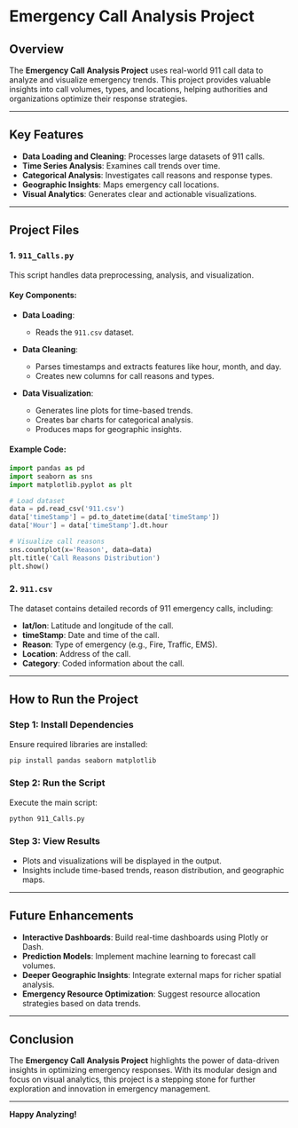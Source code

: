 # Emergency Call Analysis Project

## Overview

The **Emergency Call Analysis Project** uses real-world 911 call data to analyze and visualize emergency trends. This project provides valuable insights into call volumes, types, and locations, helping authorities and organizations optimize their response strategies.

---

## Key Features

- **Data Loading and Cleaning**: Processes large datasets of 911 calls.
- **Time Series Analysis**: Examines call trends over time.
- **Categorical Analysis**: Investigates call reasons and response types.
- **Geographic Insights**: Maps emergency call locations.
- **Visual Analytics**: Generates clear and actionable visualizations.

---

## Project Files

### 1. `911_Calls.py`
This script handles data preprocessing, analysis, and visualization.

#### Key Components:

- **Data Loading**:
  - Reads the `911.csv` dataset.

- **Data Cleaning**:
  - Parses timestamps and extracts features like hour, month, and day.
  - Creates new columns for call reasons and types.

- **Data Visualization**:
  - Generates line plots for time-based trends.
  - Creates bar charts for categorical analysis.
  - Produces maps for geographic insights.

#### Example Code:
```python
import pandas as pd
import seaborn as sns
import matplotlib.pyplot as plt

# Load dataset
data = pd.read_csv('911.csv')
data['timeStamp'] = pd.to_datetime(data['timeStamp'])
data['Hour'] = data['timeStamp'].dt.hour

# Visualize call reasons
sns.countplot(x='Reason', data=data)
plt.title('Call Reasons Distribution')
plt.show()
```

### 2. `911.csv`
The dataset contains detailed records of 911 emergency calls, including:

- **lat/lon**: Latitude and longitude of the call.
- **timeStamp**: Date and time of the call.
- **Reason**: Type of emergency (e.g., Fire, Traffic, EMS).
- **Location**: Address of the call.
- **Category**: Coded information about the call.

---

## How to Run the Project

### Step 1: Install Dependencies
Ensure required libraries are installed:
```bash
pip install pandas seaborn matplotlib
```

### Step 2: Run the Script
Execute the main script:
```bash
python 911_Calls.py
```

### Step 3: View Results
- Plots and visualizations will be displayed in the output.
- Insights include time-based trends, reason distribution, and geographic maps.

---

## Future Enhancements

- **Interactive Dashboards**: Build real-time dashboards using Plotly or Dash.
- **Prediction Models**: Implement machine learning to forecast call volumes.
- **Deeper Geographic Insights**: Integrate external maps for richer spatial analysis.
- **Emergency Resource Optimization**: Suggest resource allocation strategies based on data trends.

---

## Conclusion

The **Emergency Call Analysis Project** highlights the power of data-driven insights in optimizing emergency responses. With its modular design and focus on visual analytics, this project is a stepping stone for further exploration and innovation in emergency management.

---

**Happy Analyzing!**

